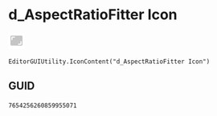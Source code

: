 # d_AspectRatioFitter Icon
![](/img/d_AspectRatioFitter%20Icon.png)

``` CSharp
EditorGUIUtility.IconContent("d_AspectRatioFitter Icon")
```
## GUID
```
7654256260859955071
```
